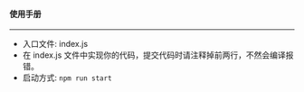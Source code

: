 #### 使用手册

------

- 入口文件: index.js
- 在 index.js 文件中实现你的代码，提交代码时请注释掉前两行，不然会编译报错。
- 启动方式:  `` npm run start ``
